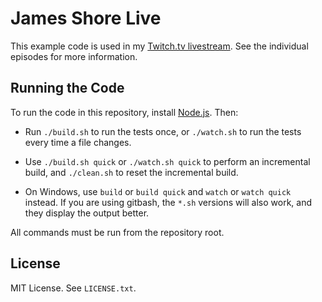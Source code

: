 James Shore Live
================

This example code is used in my [Twitch.tv livestream](https://www.twitch.tv/jamesshorelive). See the individual episodes for more information.


Running the Code
----------------

To run the code in this repository, install [Node.js](http://nodejs.org). Then:

* Run `./build.sh` to run the tests once, or `./watch.sh` to run the tests every time a file changes.

* Use `./build.sh quick` or `./watch.sh quick` to perform an incremental build, and `./clean.sh` to reset the incremental build.

* On Windows, use `build` or `build quick` and `watch` or `watch quick` instead. If you are using gitbash, the `*.sh` versions will also work, and they display the output better.

All commands must be run from the repository root.


License
-------

MIT License. See `LICENSE.txt`.